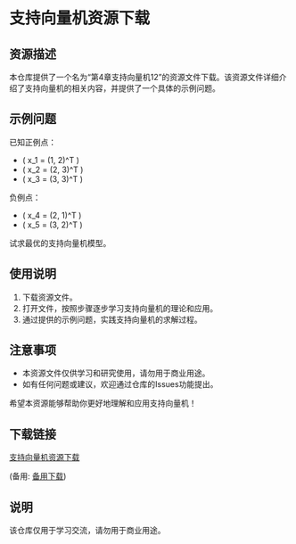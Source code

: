 # 支持向量机资源下载

## 资源描述

本仓库提供了一个名为“第4章支持向量机12”的资源文件下载。该资源文件详细介绍了支持向量机的相关内容，并提供了一个具体的示例问题。

## 示例问题

已知正例点：
- \( x_1 = (1, 2)^T \)
- \( x_2 = (2, 3)^T \)
- \( x_3 = (3, 3)^T \)

负例点：
- \( x_4 = (2, 1)^T \)
- \( x_5 = (3, 2)^T \)

试求最优的支持向量机模型。

## 使用说明

1. 下载资源文件。
2. 打开文件，按照步骤逐步学习支持向量机的理论和应用。
3. 通过提供的示例问题，实践支持向量机的求解过程。

## 注意事项

- 本资源文件仅供学习和研究使用，请勿用于商业用途。
- 如有任何问题或建议，欢迎通过仓库的Issues功能提出。

希望本资源能够帮助你更好地理解和应用支持向量机！

## 下载链接
[支持向量机资源下载](https://pan.quark.cn/s/805ef8d97a59) 

(备用: [备用下载](https://pan.baidu.com/s/1H7UvH_nmBKnC0yp6QUL9cA?pwd=1234))

## 说明

该仓库仅用于学习交流，请勿用于商业用途。
